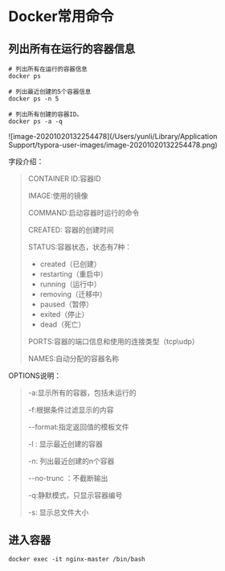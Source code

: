 # Docker常用命令

## 列出所有在运行的容器信息

```linux
# 列出所有在运行的容器信息
docker ps  

# 列出最近创建的5个容器信息
docker ps -n 5

# 列出所有创建的容器ID。
docker ps -a -q
```

![image-20201020132254478](/Users/yunli/Library/Application Support/typora-user-images/image-20201020132254478.png)

字段介绍：

> CONTAINER ID:容器ID
>
> IMAGE:使用的镜像
>
> COMMAND:启动容器时运行的命令
>
> CREATED: 容器的创建时间
>
> STATUS:容器状态，状态有7种：
>
> - created（已创建）
> - restarting（重启中）
> - running（运行中）
> - removing（迁移中）
> - paused（暂停）
> - exited（停止）
> - dead（死亡）
>
> PORTS:容器的端口信息和使用的连接类型（tcp\udp）
>
> NAMES:自动分配的容器名称

OPTIONS说明：

> -a:显示所有的容器，包括未运行的
>
> -f:根据条件过滤显示的内容
>
> --format:指定返回值的模板文件
>
> -l : 显示最近创建的容器
>
> -n: 列出最近创建的n个容器
>
> --no-trunc ：不截断输出
>
> -q:静默模式，只显示容器编号
>
> -s: 显示总文件大小

## 进入容器

```linux
docker exec -it nginx-master /bin/bash
```

